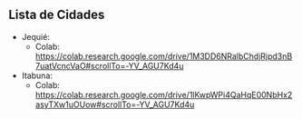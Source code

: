 ## Lista de Cidades
- Jequié: 
  - Colab: https://colab.research.google.com/drive/1M3DD6NRalbChdjRjpd3nB7uatVcncVaO#scrollTo=-YV_AGU7Kd4u
- Itabuna:
  - Colab: https://colab.research.google.com/drive/1lKwpWPi4QaHqE00NbHx2asyTXw1uOUow#scrollTo=-YV_AGU7Kd4u
